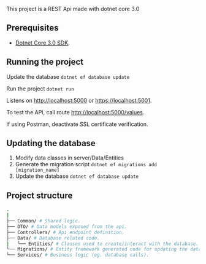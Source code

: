 This project is a REST Api made with dotnet core 3.0

## Prerequisites

* [Dotnet Core 3.0 SDK](https://dotnet.microsoft.com/download).

## Running the project

Update the database `dotnet ef database update`

Run the project `dotnet run`

Listens on [http://localhost:5000](http://localhost:5000) or [https://localhost:5001](https://localhost:5001).

To test the API, call route [http://localhost:5000/values](http://localhost:5000/values).

If using Postman, deactivate SSL certificate verification.

## Updating the database

1. Modify data classes in server/Data/Entities
2. Generate the migration script `dotnet ef migrations add [migration_name]`
3. Update the database `dotnet ef database update`

## Project structure

```sh
.
|
├── Common/ # Shared logic.
├── DTO/ # Data models exposed from the api.
├── Controllers/ # Api endpoint definition.
├── Data/ # Database related code.
|   └── Entities/ # Classes used to create/interact with the database.
└── Migrations/ # Entity framework generated code for updating the database.
└── Services/ # Business logic (eg. database calls).
```